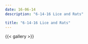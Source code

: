 ```yaml
---
date: 16-06-14
description: "6-14-16 Lice and Rats"

title: "6-14-16 Lice and Rats"
---
```

{{< gallery >}}

